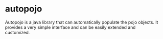 autopojo
========

Autopojo is a java library that can automatically populate the pojo objects. It provides a very simple interface and can be easily extended and customized.
